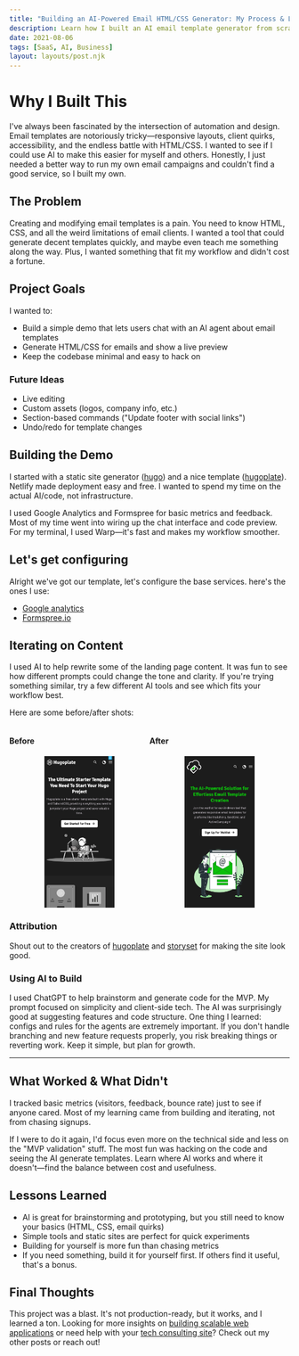 ```yaml
---
title: "Building an AI-Powered Email HTML/CSS Generator: My Process & Lessons"
description: Learn how I built an AI email template generator from scratch. Get practical insights on using AI for web development, choosing the right tech stack, and iterating on SaaS MVPs.
date: 2021-08-06
tags: [SaaS, AI, Business]
layout: layouts/post.njk
---
```



# Why I Built This


I've always been fascinated by the intersection of automation and design. Email templates are notoriously tricky—responsive layouts, client quirks, accessibility, and the endless battle with HTML/CSS. I wanted to see if I could use AI to make this easier for myself and others. Honestly, I just needed a better way to run my own email campaigns and couldn't find a good service, so I built my own.



## The Problem

Creating and modifying email templates is a pain. You need to know HTML, CSS, and all the weird limitations of email clients. I wanted a tool that could generate decent templates quickly, and maybe even teach me something along the way. Plus, I wanted something that fit my workflow and didn't cost a fortune.


## Project Goals


I wanted to:
- Build a simple demo that lets users chat with an AI agent about email templates
- Generate HTML/CSS for emails and show a live preview
- Keep the codebase minimal and easy to hack on

### Future Ideas
- Live editing
- Custom assets (logos, company info, etc.)
- Section-based commands ("Update footer with social links")
- Undo/redo for template changes


## Building the Demo


I started with a static site generator ([hugo](https://gohugo.io/)) and a nice template ([hugoplate](https://github.com/zeon-studio/hugoplate)). Netlify made deployment easy and free. I wanted to spend my time on the actual AI/code, not infrastructure.

I used Google Analytics and Formspree for basic metrics and feedback. Most of my time went into wiring up the chat interface and code preview. For my terminal, I used Warp—it's fast and makes my workflow smoother.

## Let's get configuring

Alright we've got our template, let's configure the base services. here's the ones I use:

- [Google analytics](https://analytics.google.com)
- [Formspree.io](https://www.formspree.io)


## Iterating on Content


I used AI to help rewrite some of the landing page content. It was fun to see how different prompts could change the tone and clarity. If you're trying something similar, try a few different AI tools and see which fits your workflow best.

Here are some before/after shots:

<div style="display: flex">
<div>
<h4>Before</h4>
<img src="/img/ai-based-email-html-css-generator/hugo-plate-template.png" alt="Hugo Plate template screenshot" style="display: block; margin-left: auto; margin-right: auto; width: 50%;"/>
</div>
<div>
<h4>After</h4>
<img src="/img/ai-based-email-html-css-generator/bassoon-ai-content-rewrite.png" alt="Bassoon AI content rewrite screenshot" style="display: block; margin-left: auto; margin-right: auto; width: 50%;"/>
</div>
</div>


### Attribution

Shout out to the creators of [hugoplate](https://github.com/zeon-studio/hugoplate) and [storyset](https://storyset.com/email) for making the site look good.


### Using AI to Build


I used ChatGPT to help brainstorm and generate code for the MVP. My prompt focused on simplicity and client-side tech. The AI was surprisingly good at suggesting features and code structure. One thing I learned: configs and rules for the agents are extremely important. If you don't handle branching and new feature requests properly, you risk breaking things or reverting work. Keep it simple, but plan for growth.

---


## What Worked & What Didn't


I tracked basic metrics (visitors, feedback, bounce rate) just to see if anyone cared. Most of my learning came from building and iterating, not from chasing signups.

If I were to do it again, I'd focus even more on the technical side and less on the "MVP validation" stuff. The most fun was hacking on the code and seeing the AI generate templates. Learn where AI works and where it doesn't—find the balance between cost and usefulness.


## Lessons Learned


- AI is great for brainstorming and prototyping, but you still need to know your basics (HTML, CSS, email quirks)
- Simple tools and static sites are perfect for quick experiments
- Building for yourself is more fun than chasing metrics
- If you need something, build it for yourself first. If others find it useful, that's a bonus.

## Final Thoughts


This project was a blast. It's not production-ready, but it works, and I learned a ton. Looking for more insights on [building scalable web applications](/posts/building-modern-healthcare-web-app/) or need help with your [tech consulting site](/posts/building-consulting-site/)? Check out my other posts or reach out!
